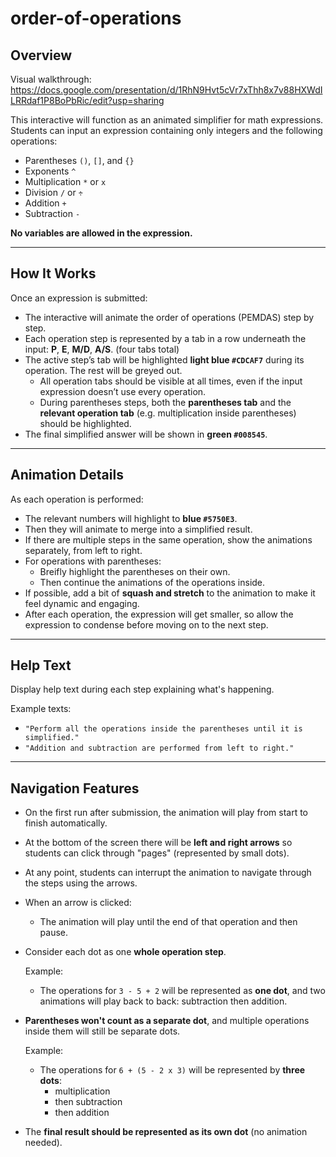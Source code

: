 # order-of-operations

## Overview
Visual walkthrough: https://docs.google.com/presentation/d/1RhN9Hvt5cVr7xThh8x7v88HXWdILRRdaf1P8BoPbRic/edit?usp=sharing

This interactive will function as an animated simplifier for math expressions. Students can input an expression containing only integers and the following operations:

- Parentheses `()`, `[]`, and `{}`
- Exponents `^`
- Multiplication `*` or `x`
- Division `/` or `÷`
- Addition `+`
- Subtraction `-`

**No variables are allowed in the expression.**

--- 
## How It Works

Once an expression is submitted:

- The interactive will animate the order of operations (PEMDAS) step by step.
- Each operation step is represented by a tab in a row underneath the input: **P**, **E**, **M/D**, **A/S**. (four tabs total)
- The active step’s tab will be highlighted **light blue `#CDCAF7`** during its operation. The rest will be greyed out.
  - All operation tabs should be visible at all times, even if the input expression doesn’t use every operation.
  - During parentheses steps, both the **parentheses tab** and the **relevant operation tab** (e.g. multiplication inside parentheses) should be highlighted.
- The final simplified answer will be shown in **green `#008545`**. 

---

## Animation Details

As each operation is performed:

- The relevant numbers will highlight to **blue `#5750E3`**.
- Then they will animate to merge into a simplified result.
- If there are multiple steps in the same operation, show the animations separately, from left to right.
- For operations with parentheses:
  - Breifly highlight the parentheses on their own.
  - Then continue the animations of the operations inside.
- If possible, add a bit of **squash and stretch** to the animation to make it feel dynamic and engaging.
- After each operation, the expression will get smaller, so allow the expression to condense before moving on to the next step.

---

## Help Text

Display help text during each step explaining what's happening.

Example texts:

- `"Perform all the operations inside the parentheses until it is simplified."`
- `"Addition and subtraction are performed from left to right."`


---

## Navigation Features

- On the first run after submission, the animation will play from start to finish automatically.
- At the bottom of the screen there will be **left and right arrows** so students can click through "pages" (represented by small dots).
- At any point, students can interrupt the animation to navigate through the steps using the arrows.
- When an arrow is clicked:
  - The animation will play until the end of that operation and then pause.
- Consider each dot as one **whole operation step**.

  Example:
  
  - The operations for `3 - 5 + 2` will be represented as **one dot**, and two animations will play back to back: subtraction then addition.

- **Parentheses won't count as a separate dot**, and multiple operations inside them will still be separate dots.

  Example:

  - The operations for `6 + (5 - 2 x 3)` will be represented by **three dots**:
    - multiplication
    - then subtraction
    - then addition

- The **final result should be represented as its own dot** (no animation needed).
